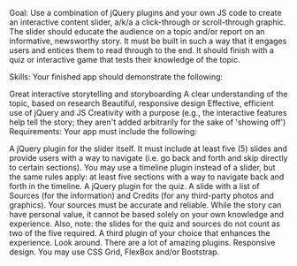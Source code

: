 Goal: Use a combination of jQuery plugins and your own JS code to create an interactive content slider, a/k/a a click-through or scroll-through graphic. The slider should educate the audience on a topic and/or report on an informative, newsworthy story. It must be built in such a way that it engages users and entices them to read through to the end. It should finish with a quiz or interactive game that tests their knowledge of the topic.

Skills: Your finished app should demonstrate the following:

Great interactive storytelling and storyboarding
A clear understanding of the topic, based on research
Beautiful, responsive design
Effective, efficient use of jQuery and JS
Creativity with a purpose (e.g., the interactive features help tell the story; they aren't added arbitrarily for the sake of 'showing off')
Requirements: Your app must include the following:

A jQuery plugin for the slider itself. It must include at least five (5) slides and provide users with a way to navigate (i.e. go back and forth and skip directly to certain sections). You may use a timeline plugin instead of a slider, but the same rules apply: at least five sections with a way to navigate back and forth in the timeline.
A jQuery plugin for the quiz. 
A slide with a list of Sources (for the information) and Credits (for any third-party photos and graphics). Your sources must be accurate and reliable. While the story can have personal value, it cannot be based solely on your own knowledge and experience. Also, note: the slides for the quiz and sources do not count as two of the five required. 
A third plugin of your choice that enhances the experience. Look around. There are a lot of amazing plugins.
Responsive design. You may use CSS Grid, FlexBox and/or Bootstrap.